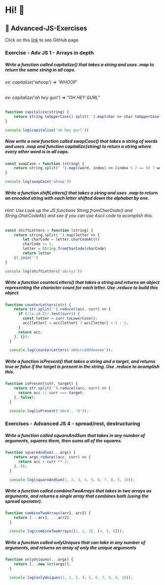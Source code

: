  # Hi! 👋

## 🚀 Advanced-JS-Exercises

Click on this [link](https://devcodepush.github.io/Advanced-JS-Exercises/) to see GitHub page

### Exercise - Adv JS 1 - Arrays in depth

##### Write a function called capitalize() that takes a string and uses .map to return the same string in all caps. 
###### ex: capitalize('whoop') => 'WHOOP' 
###### ex: capitalize('oh hey gurl') => "OH HEY GURL"

```javascript
function capitalize(string) {
    return string.toUpperCase().split('').map(char => char.toUpperCase()).join('');
}

console.log(capitalize('oh hey gurl'))
```


##### Now write a new function called swapCase() that takes a string of words and uses .map and function capitalize(string) to return a string where every other word is in all caps.

```javascript
const swapCase = function (string) {
    return string.split(" ").map((word, index) => (index % 2 == 0) ? word.toUpperCase() : word).join(" ");
}

console.log(swapCase('whoop'))
```


##### Write a function shiftLetters() that takes a string and uses .map to return an encoded string with each letter shifted down the alphabet by one. 
###### Hint: Use Look up the JS functions String.fromCharCode() and String.CharCodeAt() and see if you can use Ascii code to acomplish this.

```javascript
const shiftLetters = function (string) {
    return string.split('').map(letter => {
        let charCode = letter.charCodeAt(0)
        charCode += 1;
        letter = String.fromCharCode(charCode)
        return letter
    }).join('')
}

console.log(shiftLetters('abcxyz'))
```


##### Write a function counterLetters() that takes a string and returns an object representing the character count for each letter. Use .reduce to build this object. 

```javascript
function counterLetters(str) {
    return str.split('').reduce((acc, curr) => {
      if (/[a-zA-Z]/.test(curr)) {
        const letter = curr.toLowerCase();
        acc[letter] = acc[letter] ? acc[letter] + 1 : 1;
      }
      return acc;
    }, {});
  }

  console.log(counterLetters('abbcccddddeeeee'));
  ```
  

##### Write a function isPresent() that takes a string and a target, and returns true or false if the target is present in the string. Use .reduce to acomplish this. 

```javascript
function isPresent(str, target) {
    return str.split('').reduce((acc, curr) => {
      return acc || curr === target;
    }, false);
  }
  
  console.log(isPresent('abcd', 'b'));
  ```


### Exercises - Advanced JS 4 - spread/rest, destructuring

##### Write a function called squareAndSum that takes in any number of arguments, squares them, then sums all of the squares.

```javascript
function squareAndSum(...args) {
    return args.reduce((acc, curr) => {
      return acc + curr ** 2;
    }, 0);
  }

  console.log(squareAndSum(1, 2, 3, 4, 5, 6, 7, 8, 9, 10));
  ```
  

##### Write a function called combineTwoArrays that takes in two arrays as arguments, and returns a single array that combines both (using the spread operator).

```javascript
function combineTwoArrays(arr1, arr2) {
    return [...arr1, ...arr2];
  }

  console.log(combineTwoArrays([1, 2, 3], [4, 5, 6]));
```  

##### Write a function called onlyUniques that can take in any number of arguments, and returns an array of only the unique arguments

```javascript
function onlyUniques(...args) {
    return [...new Set(args)];
  }

  console.log(onlyUniques(1, 2, 3, 4, 5, 6, 7, 8, 9, 10));
  ```
